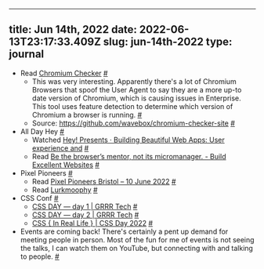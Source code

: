 
---
title: Jun 14th, 2022 
date: 2022-06-13T23:17:33.409Z
slug: jun-14th-2022
type: journal
---
* Read [Chromium Checker](https://chromiumchecker.com/) [#](#62a7c58d-9c28-4f64-84bb-d14469db469e)<a name="62a7c58d-9c28-4f64-84bb-d14469db469e"></a>
  * This was very interesting. Apparently there's a lot of Chromium Browsers that spoof the User Agent to say they are a more up-to date version of Chromium, which is causing issues in Enterprise. This tool uses feature detection to determine which version of Chromium a browser is running. [#](#62a85582-7b0a-4826-a90f-238b9c581060)<a name="62a85582-7b0a-4826-a90f-238b9c581060"></a>
  * Source: https://github.com/wavebox/chromium-checker-site [#](#62a85632-9878-4b0d-ab26-c44e240944f7)<a name="62a85632-9878-4b0d-ab26-c44e240944f7"></a>
* All Day Hey [#](#62a889df-af3b-494a-8f11-4db38e965b10)<a name="62a889df-af3b-494a-8f11-4db38e965b10"></a>
  * Watched [Hey! Presents · Building Beautiful Web Apps: User experience and](https://heypresents.com/talks/building-beautiful-web-apps-user-experience-and-visual-design-best-practices-for-pwas) [#](#62a85637-5a41-41f5-9da2-0fc6f0996025)<a name="62a85637-5a41-41f5-9da2-0fc6f0996025"></a>
  * Read [Be the browser’s mentor, not its micromanager. - Build Excellent Websites](https://buildexcellentwebsit.es/) [#](#62a8887e-44bf-46ee-87ff-def35bcb59b6)<a name="62a8887e-44bf-46ee-87ff-def35bcb59b6"></a>
* Pixel Pioneers [#](#62a889d2-6921-4168-acf1-f713224085e2)<a name="62a889d2-6921-4168-acf1-f713224085e2"></a>
  * Read [Pixel Pioneers Bristol – 10 June 2022](https://pixelpioneers.co/events/bristol-2022) [#](#62a88887-779a-4337-ad2c-ac214467587b)<a name="62a88887-779a-4337-ad2c-ac214467587b"></a>
  * Read [Lurkmoophy](https://www.lurkmoophy.com/writing/weeknotes-front-end-conferences-and-millennial-angst) [#](#62a889cd-19ee-4be9-bc8e-b3c29b90dd1b)<a name="62a889cd-19ee-4be9-bc8e-b3c29b90dd1b"></a>
* CSS Conf [#](#62a8a596-4b1b-4357-9abe-0c973ec18f3f)<a name="62a8a596-4b1b-4357-9abe-0c973ec18f3f"></a>
  * [CSS DAY — day 1 | GRRR Tech](https://grrr.tech/posts/2022/css-day-day-1/) [#](#62a8a5a0-be41-4adc-b357-4cf1627910f7)<a name="62a8a5a0-be41-4adc-b357-4cf1627910f7"></a>
  * [CSS DAY — day 2 | GRRR Tech](https://grrr.tech/posts/2022/css-day-day-2/) [#](#62a8a5a6-b634-4350-8145-64c0ff1a643e)<a name="62a8a5a6-b634-4350-8145-64c0ff1a643e"></a>
  * [CSS { In Real Life } | CSS Day 2022](https://css-irl.info/css-day-2022/) [#](#62a8a598-7389-49b4-a92c-cc37060569d4)<a name="62a8a598-7389-49b4-a92c-cc37060569d4"></a>
* Events are coming back! There's certainly a pent up demand for meeting people in person. Most of the fun for me of events is not seeing the talks, I can watch them on YouTube, but connecting with and talking to people. [#](#62a88963-c995-4a1c-8563-6e75dbf5b228)<a name="62a88963-c995-4a1c-8563-6e75dbf5b228"></a>


